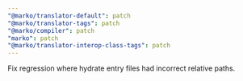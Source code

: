 ```yaml
---
"@marko/translator-default": patch
"@marko/translator-tags": patch
"@marko/compiler": patch
"marko": patch
"@marko/translator-interop-class-tags": patch
---
```


Fix regression where hydrate entry files had incorrect relative paths.
